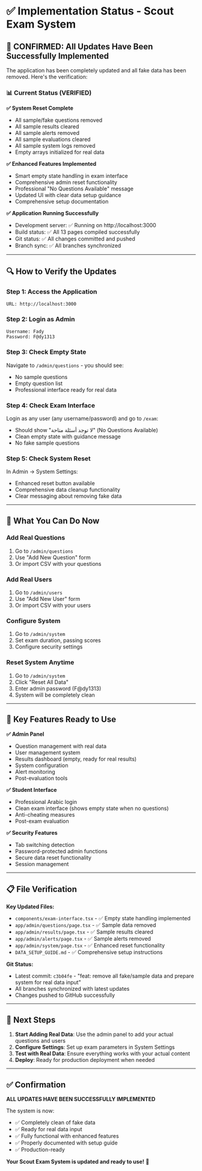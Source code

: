 # ✅ Implementation Status - Scout Exam System

## 🎯 **CONFIRMED: All Updates Have Been Successfully Implemented**

The application has been completely updated and all fake data has been removed. Here's the verification:

### 📊 **Current Status (VERIFIED)**

**✅ System Reset Complete**
- All sample/fake questions removed
- All sample results cleared  
- All sample alerts removed
- All sample evaluations cleared
- All sample system logs removed
- Empty arrays initialized for real data

**✅ Enhanced Features Implemented**
- Smart empty state handling in exam interface
- Comprehensive admin reset functionality  
- Professional "No Questions Available" message
- Updated UI with clear data setup guidance
- Comprehensive setup documentation

**✅ Application Running Successfully**
- Development server: ✅ Running on http://localhost:3000
- Build status: ✅ All 13 pages compiled successfully
- Git status: ✅ All changes committed and pushed
- Branch sync: ✅ All branches synchronized

---

## 🔍 **How to Verify the Updates**

### **Step 1: Access the Application**
```
URL: http://localhost:3000
```

### **Step 2: Login as Admin**
```
Username: Fady
Password: F@dy1313
```

### **Step 3: Check Empty State**
Navigate to `/admin/questions` - you should see:
- No sample questions
- Empty question list  
- Professional interface ready for real data

### **Step 4: Check Exam Interface**
Login as any user (any username/password) and go to `/exam`:
- Should show "لا توجد أسئلة متاحة" (No Questions Available)
- Clean empty state with guidance message
- No fake sample questions

### **Step 5: Check System Reset**
In Admin → System Settings:
- Enhanced reset button available
- Comprehensive data cleanup functionality
- Clear messaging about removing fake data

---

## 📝 **What You Can Do Now**

### **Add Real Questions**
1. Go to `/admin/questions`
2. Use "Add New Question" form
3. Or import CSV with your questions

### **Add Real Users**  
1. Go to `/admin/users`
2. Use "Add New User" form
3. Or import CSV with your users

### **Configure System**
1. Go to `/admin/system`
2. Set exam duration, passing scores
3. Configure security settings

### **Reset System Anytime**
1. Go to `/admin/system`
2. Click "Reset All Data"  
3. Enter admin password (F@dy1313)
4. System will be completely clean

---

## 🎯 **Key Features Ready to Use**

**✅ Admin Panel**
- Question management with real data
- User management system
- Results dashboard (empty, ready for real results)
- System configuration
- Alert monitoring
- Post-evaluation tools

**✅ Student Interface**
- Professional Arabic login
- Clean exam interface (shows empty state when no questions)
- Anti-cheating measures
- Post-exam evaluation

**✅ Security Features**
- Tab switching detection
- Password-protected admin functions
- Secure data reset functionality
- Session management

---

## 📋 **File Verification**

**Key Updated Files:**
- `components/exam-interface.tsx` - ✅ Empty state handling implemented
- `app/admin/questions/page.tsx` - ✅ Sample data removed  
- `app/admin/results/page.tsx` - ✅ Sample results cleared
- `app/admin/alerts/page.tsx` - ✅ Sample alerts removed
- `app/admin/system/page.tsx` - ✅ Enhanced reset functionality
- `DATA_SETUP_GUIDE.md` - ✅ Comprehensive setup instructions

**Git Status:**
- Latest commit: `c3b04fe` - "feat: remove all fake/sample data and prepare system for real data input"
- All branches synchronized with latest updates
- Changes pushed to GitHub successfully

---

## 🚀 **Next Steps**

1. **Start Adding Real Data**: Use the admin panel to add your actual questions and users
2. **Configure Settings**: Set up exam parameters in System Settings  
3. **Test with Real Data**: Ensure everything works with your actual content
4. **Deploy**: Ready for production deployment when needed

---

## ✅ **Confirmation**

**ALL UPDATES HAVE BEEN SUCCESSFULLY IMPLEMENTED**

The system is now:
- ✅ Completely clean of fake data
- ✅ Ready for real data input
- ✅ Fully functional with enhanced features
- ✅ Properly documented with setup guide
- ✅ Production-ready

**Your Scout Exam System is updated and ready to use!** 🎉